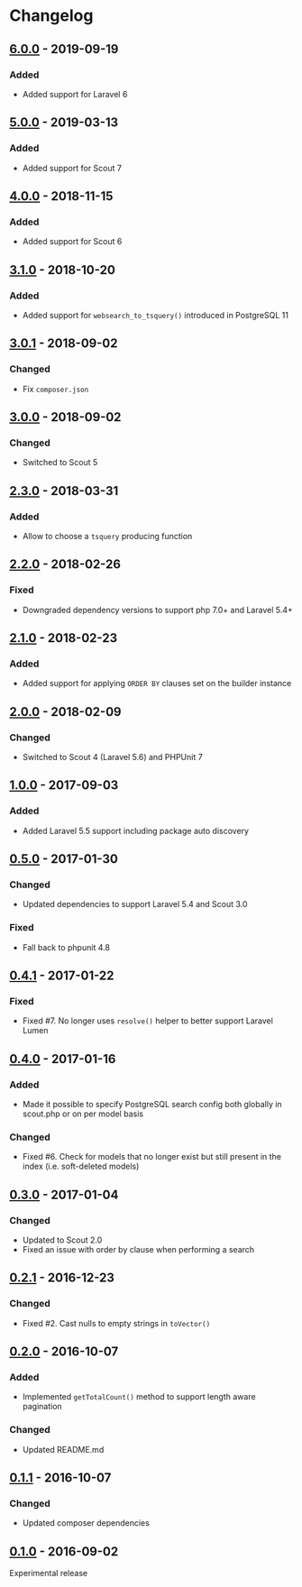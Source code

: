 # Changelog

## [6.0.0](https://github.com/pmatseykanets/laravel-scout-postgres/releases/tag/v6.0.0) - 2019-09-19

### Added

- Added support for Laravel 6

## [5.0.0](https://github.com/pmatseykanets/laravel-scout-postgres/releases/tag/v5.0.0) - 2019-03-13

### Added

- Added support for Scout 7

## [4.0.0](https://github.com/pmatseykanets/laravel-scout-postgres/releases/tag/v4.0.0) - 2018-11-15

### Added

- Added support for Scout 6

## [3.1.0](https://github.com/pmatseykanets/laravel-scout-postgres/releases/tag/v3.1.0) - 2018-10-20

### Added

- Added support for `websearch_to_tsquery()` introduced in PostgreSQL 11

## [3.0.1](https://github.com/pmatseykanets/laravel-scout-postgres/releases/tag/v3.0.1) - 2018-09-02

### Changed

- Fix `composer.json`

## [3.0.0](https://github.com/pmatseykanets/laravel-scout-postgres/releases/tag/v3.0.0) - 2018-09-02

### Changed

- Switched to Scout 5

## [2.3.0](https://github.com/pmatseykanets/laravel-scout-postgres/releases/tag/v2.3.0) - 2018-03-31

### Added

- Allow to choose a `tsquery` producing function

## [2.2.0](https://github.com/pmatseykanets/laravel-scout-postgres/releases/tag/v2.2.0) - 2018-02-26

### Fixed

- Downgraded dependency versions to support php 7.0+ and Laravel 5.4+

## [2.1.0](https://github.com/pmatseykanets/laravel-scout-postgres/releases/tag/v2.1.0) - 2018-02-23

### Added

- Added support for applying `ORDER BY` clauses set on the builder instance

## [2.0.0](https://github.com/pmatseykanets/laravel-scout-postgres/releases/tag/v2.0.0) - 2018-02-09

### Changed

- Switched to Scout 4 (Laravel 5.6) and PHPUnit 7

## [1.0.0](https://github.com/pmatseykanets/laravel-scout-postgres/releases/tag/v1.0.0) - 2017-09-03

### Added

- Added Laravel 5.5 support including package auto discovery

## [0.5.0](https://github.com/pmatseykanets/laravel-scout-postgres/releases/tag/v0.5.0) - 2017-01-30

### Changed

- Updated dependencies to support Laravel 5.4 and Scout 3.0

### Fixed

- Fall back to phpunit 4.8

## [0.4.1](https://github.com/pmatseykanets/laravel-scout-postgres/releases/tag/v0.4.1) - 2017-01-22

### Fixed

- Fixed #7. No longer uses `resolve()` helper to better support Laravel Lumen

## [0.4.0](https://github.com/pmatseykanets/laravel-scout-postgres/releases/tag/v0.4.0) - 2017-01-16

### Added

- Made it possible to specify PostgreSQL search config both globally in scout.php or on per model basis

### Changed

- Fixed #6. Check for models that no longer exist but still present in the index (i.e. soft-deleted models)

## [0.3.0](https://github.com/pmatseykanets/laravel-scout-postgres/releases/tag/v0.3.0) - 2017-01-04

### Changed

- Updated to Scout 2.0
- Fixed an issue with order by clause when performing a search

## [0.2.1](https://github.com/pmatseykanets/laravel-scout-postgres/releases/tag/v0.2.1) - 2016-12-23

### Changed

- Fixed #2. Cast nulls to empty strings in `toVector()`

## [0.2.0](https://github.com/pmatseykanets/laravel-scout-postgres/releases/tag/v0.2.0) - 2016-10-07

### Added

- Implemented `getTotalCount()` method to support length aware pagination

### Changed

- Updated README.md

## [0.1.1](https://github.com/pmatseykanets/laravel-scout-postgres/releases/tag/v0.1.1) - 2016-10-07

### Changed

- Updated composer dependencies

## [0.1.0](https://github.com/pmatseykanets/laravel-scout-postgres/releases/tag/v0.1.0) - 2016-09-02

Experimental release
